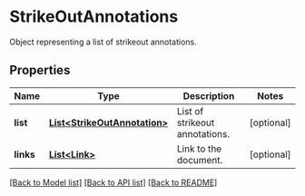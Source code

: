 ﻿
# StrikeOutAnnotations
Object representing a list of strikeout annotations.

## Properties
Name | Type | Description | Notes
------------ | ------------- | ------------- | -------------
**list** | [**List&lt;StrikeOutAnnotation&gt;**](StrikeOutAnnotation.md) | List of strikeout annotations. | [optional]
**links** | [**List&lt;Link&gt;**](Link.md) | Link to the document. | [optional]


[[Back to Model list]](../README.md#documentation-for-models) [[Back to API list]](../README.md#documentation-for-api-endpoints) [[Back to README]](../README.md)


